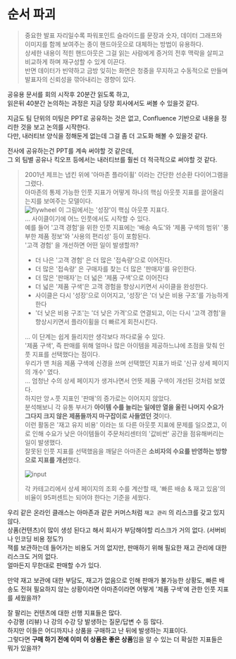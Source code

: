 # 순서 파괴

> 중요한 발표 자리일수록 파워포인트 슬라이드를 문장과 숫자, 데이터 그래프와 이미지를 함께 보여주는 종이 핸드아웃으로 대체하는 방법이 유용하다.  
> 상세한 내용이 적힌 핸드아웃은 그걸 읽는 사람에게 증거의 전후 맥락을 살피고 비교하게 하며 재구성할 수 있게 이끈다.  
> 반면 데이터가 빈약하고 금방 잊히는 화면은 청중을 무지하고 수동적으로 만들며 발표자의 신뢰성을 깎아내리는 경향이 있다.

공유용 문서를 회의 시작후 20분간 읽도록 하고,  
읽은뒤 40분간 논의하는 과정은 지금 당장 회사에서도 써볼 수 있을것 같다.  
  
지금도 팀 단위의 미팅은 PPT로 공유하는 것은 없고, Confluence 기반으로 내용을 정리한 것을 보고 논의를 시작한다.  
다만, 내러티브 양식을 정해둔게 없는데 그걸 좀 더 고도화 해볼 수 있을것 같다.  

전사에 공유하는건 PPT를 계속 써야할 것 같은데,  
그 외 팀별 공유나 킥오프 등에서는 내러티브를 훨씬 더 적극적으로 써야할 것 같다.

> 2001년 제프는 냅킨 위에 '아마존 플라이휠' 이라는 간단한 선순환 다이어그램을 그렸다.  
> 아마존의 통제 가능한 인풋 지표가 어떻게 하나의 핵심 아웃풋 지표를 끌어올리는지를 보여주는 모델이다.  
> ![flywheel](./images/flywheel.png)
> 이 그림에서는 '성장'이 핵심 아웃풋 지표다.  
> ...
> 사이클이기에 어느 인풋에서도 시작할 수 있다.  
> 예를 들어 '고객 경험'을 위한 인풋 지표에는 '배송 속도'와 '제품 구색의 범위' '풍부한 제품 정보'와 '사용의 편리성' 등이 포함된다.  
> '고객 경험' 을 개선하면 어떤 일이 발생할까?  
> 
> - 더 나은 '고객 경험' 은 더 많은 '접속량'으로 이어진다.
> - 더 많은 '접속량' 은 구매자를 찾는 더 많은 '판매자'를 유인한다.
> - 더 많은 '판매자'는 더 넓은 '제품 구색'으로 이어진다
> - 더 넓은 '제품 구색'은 고객 경험을 향상시키면서 사이클을 완성한다.
> - 사이클은 다시 '성장'으로 이어지고, '성장'은 '더 낮은 비용 구조'를 가능하게 한다
> - '더 낮은 비용 구조'는 '더 낮은 가격'으로 연결되고, 이는 다시 '고객 경험'을 향상시키면서 플라이휠을 더 빠르게 회전시킨다.  
> 
> ...
> 이 단계는 쉽게 들리지만 생각보다 까다로울 수 있다.  
> '제품 구색', 즉 판매를 위해 얼마나 많은 아이템을 제공하느냐에 초점을 맞춰 인풋 지표를 선택했다는 점이다.  
> 우리가 맨 처음 제품 구색에 신경을 쓰며 선택했던 지표가 바로 '신규 상세 페이지의 개수' 였다.  
> ...
> 엄청난 수의 상세 페이지가 생겨나면서 언뜻 제품 구색이 개선된 것처럼 보였다.  
> 하지만 앙ㅅ풋 지표인 '판매'의 증가로는 이어지지 않았다.  
> 분석해보니 각 유통 부서가 **아이템 수를 늘리는 일에만 열을 올린 나머지 수요가 그다지 크지 않은 제품들까지 마구잡이로 사들였던 것**이다.  
> 이런 활동은 '재고 유지 비용' 이라는 또 다른 아웃풋 지표에 문제를 일으켰고, 이로 인해 수요가 낮은 아이템들이 주문처리센터의 '값비싼' 공간을 점유해버리는 일이 발생했다.  
> 잘못된 인풋 지표를 선택했음을 깨달은 아마존은 **소비자의 수요를 반영하는 방향으로 지표를 개선**했다.
> 
> ![input](./images/input.png)
>
> 각 카테고리에서 상세 페이지의 조회 수를 계산할 때, '빠른 배송 & 재고 있음'의 비율이 95퍼센트는 되어야 한다는 기준을 세웠다.

우리 같은 온라인 클래스는 아마존과 같은 커머스처럼 `재고 관리` 의 리스크를 갖고 있지 않다.  
상품(컨텐츠)이 많이 생성 된다고 해서 회사가 부담해야할 리스크가 거의 없다. (서버비나 인코딩 비용 정도?)  
잭를 보관하는데 들어가는 비용도 거의 없지만, 판매하기 위해 필요한 재고 관리에 대한 리스크도 거의 없다.  
얼마든지 무한대로 판매할 수가 있다.  
  
만약 재고 보관에 대한 부담도, 재고가 없음으로 인해 판매가 불가능한 상황도, 빠른 배송도 전혀 필요하지 않는 상황이라면 아마존이라면 어떻게 '제품 구색'에 관한 인풋 지표를 세웠을까?  
  
잘 팔리는 컨텐츠에 대한 선행 지표들은 많다.  
수강평 (리뷰) 나 강의 수강 당 발생하는 질문/답변 수 등 많다.  
하지만 이들은 어디까지나 상품을 구매하고 난 뒤에 발생하는 지표이다.  
그렇다면 **구매 하기 전에 이미 이 상품은 좋은 상품**임을 알 수 있는 더 확실한 지표들은 뭐가 있을까?  
